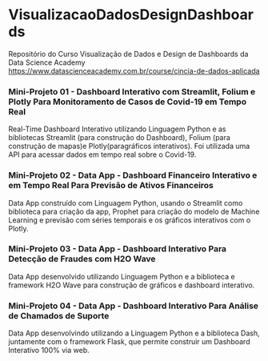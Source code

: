 # VisualizacaoDadosDesignDashboards
Repositório do Curso Visualização de Dados e Design de Dashboards da Data Science Academy
https://www.datascienceacademy.com.br/course/cincia-de-dados-aplicada

### Mini-Projeto 01 - Dashboard Interativo com Streamlit, Folium e Plotly Para Monitoramento de Casos de Covid-19 em Tempo Real
Real-Time Dashboard Interativo utilizando Linguagem  Python  e  as  bibliotecas  Streamlit  (para  construção do Dashboard), Folium (para construção de mapas)e Plotly(paragráficos interativos). Foi utilizada uma API para acessar dados em tempo real sobre o Covid-19.

### Mini-Projeto 02 - Data App - Dashboard Financeiro Interativo e em Tempo Real Para Previsão de Ativos Financeiros
Data App construído com Linguagem Python, usando o Streamlit como biblioteca para criação da app, Prophet para criação do modelo de Machine Learning e previsão com séries temporais e os gráficos interativos com o Plotly.

### Mini-Projeto 03 - Data App - Dashboard Interativo Para Detecção de Fraudes com H2O Wave
Data App desenvolvido utilizando Linguagem Python e a biblioteca e framework H2O Wave para construção de gráficos e dashboard interativo.

### Mini-Projeto 04 - Data App - Dashboard Interativo Para Análise de Chamados de Suporte
Data App desenvolvindo utilizando a Linguagem Python e a biblioteca Dash, juntamente com o framework Flask, que permite construir um Dashboard Interativo 100% via web.